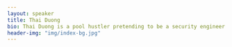 ```yaml
---
layout: speaker
title: Thai Duong
bio: Thai Duong is a pool hustler pretending to be a security engineer at Google.
header-img: "img/index-bg.jpg"
---
```

